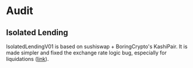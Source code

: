 # Audit

## Isolated Lending

IsolatedLendingV01 is based on sushiswap + BoringCrypto's KashiPair. It is made simpler and fixed the exchange rate logic bug, especially for liquidations ([link](https://blocksecteam.medium.com/beyond-the-market-risk-a-logic-bug-identified-in-sushiswaps-kashipairmediumriskv1-contract-80ead49d8d6d)).

